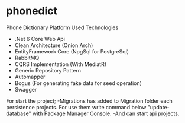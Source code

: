 # phonedict
Phone Dictionary Platform
Used Technologies
 - .Net 6 Core Web Api
 - Clean Architecture (Onion Arch)
 - EntityFramework Core (NpgSql for PostgreSql)
 - RabbitMQ
 - CQRS Implementation (With MediatR)
 - Generic Repository Pattern
 - Automapper
 - Bogus (For generating fake data for seed operation)
 - Swagger

For start the project;
-Migrations has added to Migration folder each persistence projects. For use them write command below "update-database" with Package Manager Console.
-And can start api projects.
